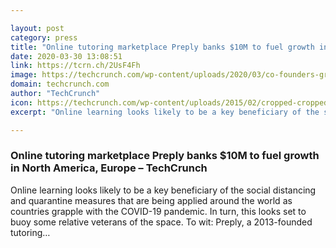 ```yaml
---

layout: post
category: press
title: "Online tutoring marketplace Preply banks $10M to fuel growth in North America, Europe"
date: 2020-03-30 13:08:51
link: https://tcrn.ch/2UsF4Fh
image: https://techcrunch.com/wp-content/uploads/2020/03/co-founders-group.jpg?w=600
domain: techcrunch.com
author: "TechCrunch"
icon: https://techcrunch.com/wp-content/uploads/2015/02/cropped-cropped-favicon-gradient.png?w=180
excerpt: "Online learning looks likely to be a key beneficiary of the social distancing and quarantine measures that are being applied around the world as countries grapple with the COVID-19 pandemic. In turn, this looks set to buoy some relative veterans of the space. To wit: Preply, a 2013-founded tutoring…"

---
```


### Online tutoring marketplace Preply banks $10M to fuel growth in North America, Europe – TechCrunch

Online learning looks likely to be a key beneficiary of the social distancing and quarantine measures that are being applied around the world as countries grapple with the COVID-19 pandemic. In turn, this looks set to buoy some relative veterans of the space. To wit: Preply, a 2013-founded tutoring…